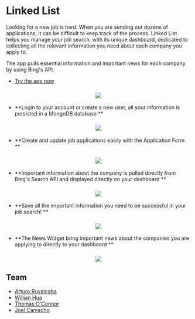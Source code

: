 # Linked List

Looking for a new job is hard. When you are sending out dozens of applications, it can be difficult to keep track of the process. Linked List helps you manage your job search, with its unique dashboard, dedicated to collecting all the relevant information you need about each company you apply to.

The app pulls essential information and important news for each company by using Bing's API.

* [Try the app now]

<h3 align="center">
  <img src="https://dl.dropboxusercontent.com/s/ppkzuyakjikueev/ll_01.png?dl=0" />
</h3>

* **Login to your account or create a new user, all your information is persisted in a MongoDB database **

<h3 align="center">
  <img src="https://dl.dropboxusercontent.com/s/dadugk8y6z52qin/ll_02.png?dl=0" />
</h3>

* **Create and update job applications easily with the Application Form **

<h3 align="center">
  <img src="https://dl.dropboxusercontent.com/s/cf5iwn0i5mkd9w8/ll_03.png?dl=0" />
</h3>

* **Important information about the company is pulled directly from Bing's Search API and displayed directly on your dashboard **

<h3 align="center">
  <img src="https://dl.dropboxusercontent.com/s/zqioti9fz0a30gh/ll_04.png?dl=0" />
</h3>

* **Save all the important information you need to be successful in your job search! **

<h3 align="center">
  <img src="https://dl.dropboxusercontent.com/s/w6qgu418ro9ep4o/ll_05.png?dl=0" />
</h3>

* **The News Widget bring important news about the companies you are applying to directly to your dashboard **

<h3 align="center">
  <img src="https://dl.dropboxusercontent.com/s/vfgja94ol0a34so/ll_06.png?dl=0" />
</h3>

Team
------

* [Arturo Ruvalcaba]
* [Willian Hua]
* [Thomas O'Connor]
* [Joel Camacho]

<!---
Link References
-->

[Try the app now]:https://linkedlistjobs.herokuapp.com
[Arturo Ruvalcaba]:https://github.com/aruvham
[Willian Hua]:https://github.com/huawillian
[Joel Camacho]:https://github.com/joelcamacho
[Thomas O'Connor]:https://github.com/tgoc99

